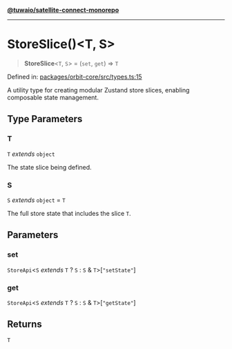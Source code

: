 [**@tuwaio/satellite-connect-monorepo**](../../../README.md)

***

# StoreSlice()\<T, S\>

> **StoreSlice**\<`T`, `S`\> = (`set`, `get`) => `T`

Defined in: [packages/orbit-core/src/types.ts:15](https://github.com/TuwaIO/satellite-connect/blob/706b20808c34d7d74f549c8152769ae1efc5be7f/packages/orbit-core/src/types.ts#L15)

A utility type for creating modular Zustand store slices, enabling composable state management.

## Type Parameters

### T

`T` *extends* `object`

The state slice being defined.

### S

`S` *extends* `object` = `T`

The full store state that includes the slice `T`.

## Parameters

### set

`StoreApi`\<`S` *extends* `T` ? `S` : `S` & `T`\>\[`"setState"`\]

### get

`StoreApi`\<`S` *extends* `T` ? `S` : `S` & `T`\>\[`"getState"`\]

## Returns

`T`
